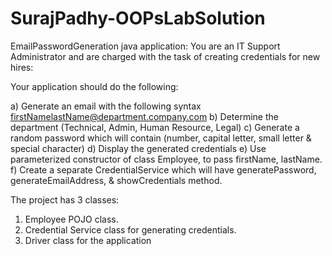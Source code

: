 # SurajPadhy-OOPsLabSolution
EmailPasswordGeneration java application:
You are an IT Support Administrator and are charged with the task of creating credentials for new hires:

Your application should do the following:

a)	Generate an email with the following syntax
firstNamelastName@department.company.com
b)	Determine the department (Technical, Admin, Human Resource, Legal)
c)	Generate a random password which will contain (number, capital letter, small letter & special character)
d)	Display the generated credentials
e)	Use parameterized constructor of class Employee, to pass firstName, lastName.
f)	Create a separate CredentialService which will have generatePassword, generateEmailAddress, & showCredentials method.

The project has 3 classes:
1. Employee POJO class.
2. Credential Service class for generating credentials.
3. Driver class for the application
